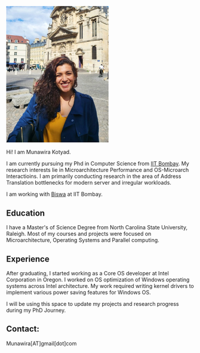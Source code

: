 
<picture>

  <img src="/Image/MunaProfile.jpeg" alt="Profile" width="274"/>
</picture>

Hi! I am Munawira Kotyad.

I am currently pursuing my Phd in Computer Science from [IIT Bombay](https://www.cse.iitb.ac.in/). My research interests lie in Microarchitecture Performance and OS-Microarch Interactioins. I am primarily conducting research in the area of Address Translation bottlenecks for modern server and irregular workloads. 

I am working with [Biswa](https://www.cse.iitb.ac.in/~biswa/) at IIT Bombay.

## Education

I have a Master's  of Science Degree from North Carolina State University, Raleigh. Most of my courses and projects were focused on Microarchitecture, Operating Systems and Parallel computing. 

## Experience

After graduating, I started working as a Core OS developer at Intel Corporation in Oregon. I worked on OS optimization of Windows operating systems across Intel architecture. My work required writing kernel drivers to implement various power saving features for Windows OS. 

I will be using this space to update my projects and research progress during my PhD Journey. 

## Contact:

Munawira[AT]gmail[dot]com


